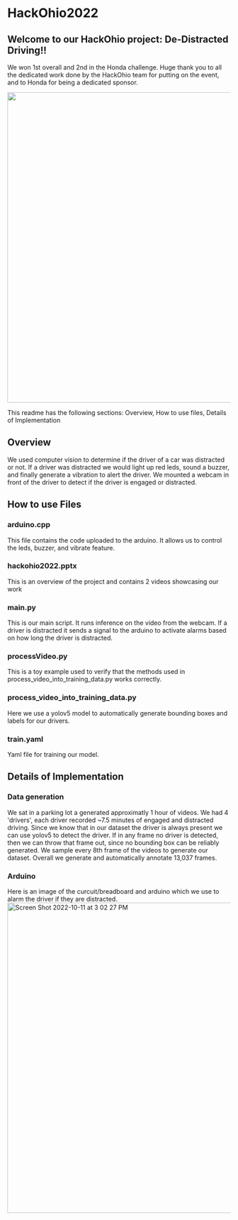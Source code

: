 # HackOhio2022

## Welcome to our HackOhio project: De-Distracted Driving!!

We won 1st overall and 2nd in the Honda challenge. Huge thank you to all the dedicated work done by the HackOhio team for putting on the event, and to Honda for being a dedicated sponsor.

<img
  src="https://user-images.githubusercontent.com/57300285/195107289-e1a78b87-c128-477b-9bc6-05a1c79be7fd.jpg"
  width="700">

This readme has the following sections: Overview, How to use files, Details of Implementation

## Overview

We used computer vision to determine if the driver of a car was distracted or not. 
If a driver was distracted we would light up red leds, sound a buzzer, and finally generate a vibration to alert the driver.
We mounted a webcam in front of the driver to detect if the driver is engaged or distracted. 

## How to use Files

### arduino.cpp

This file contains the code uploaded to the arduino. 
It allows us to control the leds, buzzer, and vibrate feature.

### hackohio2022.pptx

This is an overview of the project and contains 2 videos showcasing our work

### main.py

This is our main script. It runs inference on the video from the webcam.
If a driver is distracted it sends a signal to the arduino to activate alarms based on how long the driver is distracted.

### processVideo.py

This is a toy example used to verify that the methods used in process_video_into_training_data.py works correctly.

### process_video_into_training_data.py

Here we use a yolov5 model to automatically generate bounding boxes and labels for our drivers.

### train.yaml

Yaml file for training our model.

## Details of Implementation

### Data generation

We sat in a parking lot a generated approximatly 1 hour of videos. We had 4 'drivers', each driver recorded ~7.5 minutes of engaged and distracted driving.
Since we know that in our dataset the driver is always present we can use yolov5 to detect the driver. 
If in any frame no driver is detected, then we can throw that frame out, since no bounding box can be reliably generated. 
We sample every 8th frame of the videos to generate our dataset. Overall we generate and automatically annotate 13,037 frames. 

### Arduino
Here is an image of the curcuit/breadboard and arduino which we use to alarm the driver if they are distracted.
<img width="700" alt="Screen Shot 2022-10-11 at 3 02 27 PM" src="https://user-images.githubusercontent.com/57300285/195177059-b35a4aa6-c525-4f22-b222-240aedf52fa7.png">

